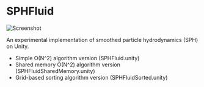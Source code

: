 # SPHFluid
![Screenshot](screenshot.gif)

An experimental implementation of smoothed particle hydrodynamics (SPH) on Unity.

* Simple O(N^2) algorithm version (SPHFluid.unity)
* Shared memory O(N^2) algorithm version (SPHFluidSharedMemory.unity)
* Grid-based sorting algorithm version (SPHFluidSorted.unity)
